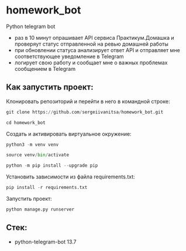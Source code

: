 # homework_bot
Python telegram bot

* раз в 10 минут опрашивает API сервиса Практикум.Домашка и проверяут статус отправленной на ревью домашней работы
* при обновлении статуса анализирует ответ API и отправляет мне соответствующее уведомление в Telegram
* логирует свою работу и сообщает мне о важных проблемах сообщением в Telegram

## Как запустить проект:
Клонировать репозиторий и перейти в него в командной строке:
```python
git clone https://github.com/sergeiivanitsa/homework_bot.git
```
```python
cd homework_bot
```
Cоздать и активировать виртуальное окружение:
```python
python3 -m venv venv
```
```python
source venv/bin/activate
```
```python
python -m pip install --upgrade pip
```
Установить зависимости из файла requirements.txt:
```python
pip install -r requirements.txt
```
Запустить проект:
```python
python manage.py runserver
```

## Стек:
* python-telegram-bot 13.7
